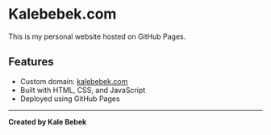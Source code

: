 # Kalebebek.com
This is my personal website hosted on GitHub Pages.

## Features
- Custom domain: [kalebebek.com](https://kalebebek.com)
- Built with HTML, CSS, and JavaScript
- Deployed using GitHub Pages

---
**Created by Kale Bebek**
